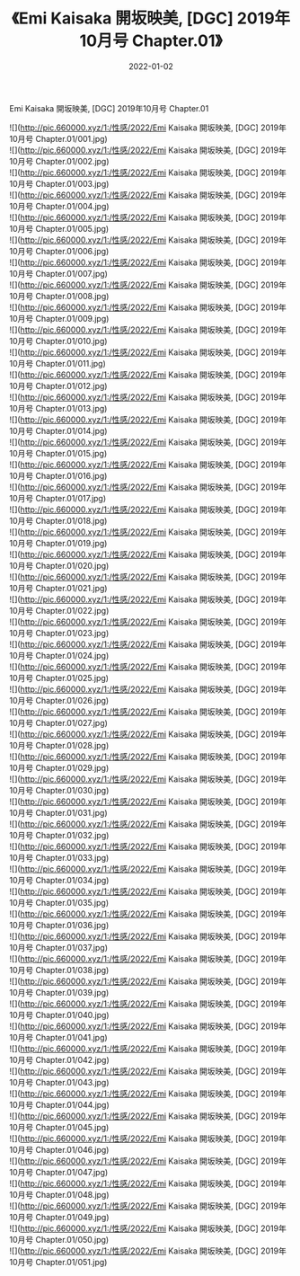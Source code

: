 ﻿---
layout: post
title:  《Emi Kaisaka 開坂映美, [DGC] 2019年10月号 Chapter.01》
date:   2022-01-02
img: http://pic.660000.xyz/1:/性感/2022/Emi Kaisaka 開坂映美, [DGC] 2019年10月号 Chapter.01/000.jpg
categories: [美女, 清纯, 唯美]
---

Emi Kaisaka 開坂映美, [DGC] 2019年10月号 Chapter.01

  ![](http://pic.660000.xyz/1:/性感/2022/Emi Kaisaka 開坂映美, [DGC] 2019年10月号 Chapter.01/001.jpg) <br> ![](http://pic.660000.xyz/1:/性感/2022/Emi Kaisaka 開坂映美, [DGC] 2019年10月号 Chapter.01/002.jpg) <br> ![](http://pic.660000.xyz/1:/性感/2022/Emi Kaisaka 開坂映美, [DGC] 2019年10月号 Chapter.01/003.jpg) <br> ![](http://pic.660000.xyz/1:/性感/2022/Emi Kaisaka 開坂映美, [DGC] 2019年10月号 Chapter.01/004.jpg) <br> ![](http://pic.660000.xyz/1:/性感/2022/Emi Kaisaka 開坂映美, [DGC] 2019年10月号 Chapter.01/005.jpg) <br> ![](http://pic.660000.xyz/1:/性感/2022/Emi Kaisaka 開坂映美, [DGC] 2019年10月号 Chapter.01/006.jpg) <br> ![](http://pic.660000.xyz/1:/性感/2022/Emi Kaisaka 開坂映美, [DGC] 2019年10月号 Chapter.01/007.jpg) <br> ![](http://pic.660000.xyz/1:/性感/2022/Emi Kaisaka 開坂映美, [DGC] 2019年10月号 Chapter.01/008.jpg) <br> ![](http://pic.660000.xyz/1:/性感/2022/Emi Kaisaka 開坂映美, [DGC] 2019年10月号 Chapter.01/009.jpg) <br> ![](http://pic.660000.xyz/1:/性感/2022/Emi Kaisaka 開坂映美, [DGC] 2019年10月号 Chapter.01/010.jpg) <br> ![](http://pic.660000.xyz/1:/性感/2022/Emi Kaisaka 開坂映美, [DGC] 2019年10月号 Chapter.01/011.jpg) <br> ![](http://pic.660000.xyz/1:/性感/2022/Emi Kaisaka 開坂映美, [DGC] 2019年10月号 Chapter.01/012.jpg) <br> ![](http://pic.660000.xyz/1:/性感/2022/Emi Kaisaka 開坂映美, [DGC] 2019年10月号 Chapter.01/013.jpg) <br> ![](http://pic.660000.xyz/1:/性感/2022/Emi Kaisaka 開坂映美, [DGC] 2019年10月号 Chapter.01/014.jpg) <br> ![](http://pic.660000.xyz/1:/性感/2022/Emi Kaisaka 開坂映美, [DGC] 2019年10月号 Chapter.01/015.jpg) <br> ![](http://pic.660000.xyz/1:/性感/2022/Emi Kaisaka 開坂映美, [DGC] 2019年10月号 Chapter.01/016.jpg) <br> ![](http://pic.660000.xyz/1:/性感/2022/Emi Kaisaka 開坂映美, [DGC] 2019年10月号 Chapter.01/017.jpg) <br> ![](http://pic.660000.xyz/1:/性感/2022/Emi Kaisaka 開坂映美, [DGC] 2019年10月号 Chapter.01/018.jpg) <br> ![](http://pic.660000.xyz/1:/性感/2022/Emi Kaisaka 開坂映美, [DGC] 2019年10月号 Chapter.01/019.jpg) <br> ![](http://pic.660000.xyz/1:/性感/2022/Emi Kaisaka 開坂映美, [DGC] 2019年10月号 Chapter.01/020.jpg) <br> ![](http://pic.660000.xyz/1:/性感/2022/Emi Kaisaka 開坂映美, [DGC] 2019年10月号 Chapter.01/021.jpg) <br> ![](http://pic.660000.xyz/1:/性感/2022/Emi Kaisaka 開坂映美, [DGC] 2019年10月号 Chapter.01/022.jpg) <br> ![](http://pic.660000.xyz/1:/性感/2022/Emi Kaisaka 開坂映美, [DGC] 2019年10月号 Chapter.01/023.jpg) <br> ![](http://pic.660000.xyz/1:/性感/2022/Emi Kaisaka 開坂映美, [DGC] 2019年10月号 Chapter.01/024.jpg) <br> ![](http://pic.660000.xyz/1:/性感/2022/Emi Kaisaka 開坂映美, [DGC] 2019年10月号 Chapter.01/025.jpg) <br> ![](http://pic.660000.xyz/1:/性感/2022/Emi Kaisaka 開坂映美, [DGC] 2019年10月号 Chapter.01/026.jpg) <br> ![](http://pic.660000.xyz/1:/性感/2022/Emi Kaisaka 開坂映美, [DGC] 2019年10月号 Chapter.01/027.jpg) <br> ![](http://pic.660000.xyz/1:/性感/2022/Emi Kaisaka 開坂映美, [DGC] 2019年10月号 Chapter.01/028.jpg) <br> ![](http://pic.660000.xyz/1:/性感/2022/Emi Kaisaka 開坂映美, [DGC] 2019年10月号 Chapter.01/029.jpg) <br> ![](http://pic.660000.xyz/1:/性感/2022/Emi Kaisaka 開坂映美, [DGC] 2019年10月号 Chapter.01/030.jpg) <br> ![](http://pic.660000.xyz/1:/性感/2022/Emi Kaisaka 開坂映美, [DGC] 2019年10月号 Chapter.01/031.jpg) <br> ![](http://pic.660000.xyz/1:/性感/2022/Emi Kaisaka 開坂映美, [DGC] 2019年10月号 Chapter.01/032.jpg) <br> ![](http://pic.660000.xyz/1:/性感/2022/Emi Kaisaka 開坂映美, [DGC] 2019年10月号 Chapter.01/033.jpg) <br> ![](http://pic.660000.xyz/1:/性感/2022/Emi Kaisaka 開坂映美, [DGC] 2019年10月号 Chapter.01/034.jpg) <br> ![](http://pic.660000.xyz/1:/性感/2022/Emi Kaisaka 開坂映美, [DGC] 2019年10月号 Chapter.01/035.jpg) <br> ![](http://pic.660000.xyz/1:/性感/2022/Emi Kaisaka 開坂映美, [DGC] 2019年10月号 Chapter.01/036.jpg) <br> ![](http://pic.660000.xyz/1:/性感/2022/Emi Kaisaka 開坂映美, [DGC] 2019年10月号 Chapter.01/037.jpg) <br> ![](http://pic.660000.xyz/1:/性感/2022/Emi Kaisaka 開坂映美, [DGC] 2019年10月号 Chapter.01/038.jpg) <br> ![](http://pic.660000.xyz/1:/性感/2022/Emi Kaisaka 開坂映美, [DGC] 2019年10月号 Chapter.01/039.jpg) <br> ![](http://pic.660000.xyz/1:/性感/2022/Emi Kaisaka 開坂映美, [DGC] 2019年10月号 Chapter.01/040.jpg) <br> ![](http://pic.660000.xyz/1:/性感/2022/Emi Kaisaka 開坂映美, [DGC] 2019年10月号 Chapter.01/041.jpg) <br> ![](http://pic.660000.xyz/1:/性感/2022/Emi Kaisaka 開坂映美, [DGC] 2019年10月号 Chapter.01/042.jpg) <br> ![](http://pic.660000.xyz/1:/性感/2022/Emi Kaisaka 開坂映美, [DGC] 2019年10月号 Chapter.01/043.jpg) <br> ![](http://pic.660000.xyz/1:/性感/2022/Emi Kaisaka 開坂映美, [DGC] 2019年10月号 Chapter.01/044.jpg) <br> ![](http://pic.660000.xyz/1:/性感/2022/Emi Kaisaka 開坂映美, [DGC] 2019年10月号 Chapter.01/045.jpg) <br> ![](http://pic.660000.xyz/1:/性感/2022/Emi Kaisaka 開坂映美, [DGC] 2019年10月号 Chapter.01/046.jpg) <br> ![](http://pic.660000.xyz/1:/性感/2022/Emi Kaisaka 開坂映美, [DGC] 2019年10月号 Chapter.01/047.jpg) <br> ![](http://pic.660000.xyz/1:/性感/2022/Emi Kaisaka 開坂映美, [DGC] 2019年10月号 Chapter.01/048.jpg) <br> ![](http://pic.660000.xyz/1:/性感/2022/Emi Kaisaka 開坂映美, [DGC] 2019年10月号 Chapter.01/049.jpg) <br> ![](http://pic.660000.xyz/1:/性感/2022/Emi Kaisaka 開坂映美, [DGC] 2019年10月号 Chapter.01/050.jpg) <br> ![](http://pic.660000.xyz/1:/性感/2022/Emi Kaisaka 開坂映美, [DGC] 2019年10月号 Chapter.01/051.jpg) <br>